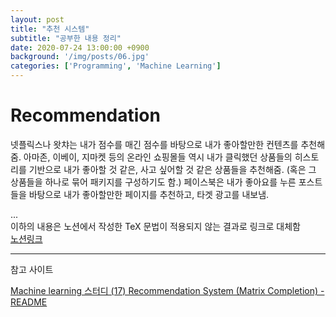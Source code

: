 ```yaml
---
layout: post
title: "추천 시스템"
subtitle: "공부한 내용 정리"
date: 2020-07-24 13:00:00 +0900
background: '/img/posts/06.jpg'
categories: ['Programming', 'Machine Learning']
---
```


# Recommendation

넷플릭스나 왓챠는 내가 점수를 매긴 점수를 바탕으로 내가 좋아할만한 컨텐츠를 추천해줌. 아마존, 이베이, 지마켓 등의 온라인 쇼핑몰들 역시 내가 클릭했던 상품들의 히스토리를 기반으로 내가 좋아할 것 같은, 사고 싶어할 것 같은 상품들을 추천해줌. (혹은 그 상품들을 하나로 묶어 패키지를 구성하기도 함.) 페이스북은 내가 좋아요를 누른 포스트들을 바탕으로 내가 좋아할만한 페이지를 추천하고, 타겟 광고를 내보냄.

...     
이하의 내용은 노션에서 작성한 TeX 문법이 적용되지 않는 결과로 링크로 대체함    
[노션링크](https://www.notion.so/Recommendation-6dc669a136414048a149de4adac3178a)

---

참고 사이트

[Machine learning 스터디 (17) Recommendation System (Matrix Completion) - README](http://sanghyukchun.github.io/73/)
